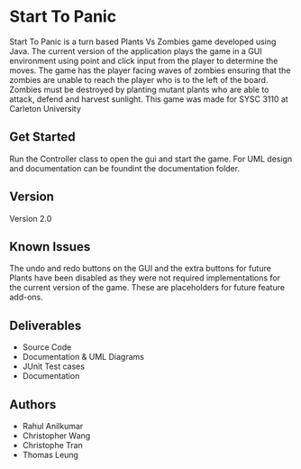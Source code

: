 # Start To Panic

Start To Panic is a turn based Plants Vs Zombies game developed using Java. 
The current version of the application plays the game in a GUI environment 
using point and click input from the player to determine the moves. 
The game has the player facing waves of zombies ensuring that the zombies are unable to reach the player who is to the left of the board. 
Zombies must be destroyed by planting mutant plants who are able to attack, defend and harvest sunlight. This game was made for SYSC 3110 at Carleton University

## Get Started

Run the Controller class to open the gui and start the game. For UML design and documentation can be foundint the documentation folder.

## Version

Version 2.0 

## Known Issues

The undo and redo buttons on the GUI and the extra buttons for future Plants have been disabled as they were not required implementations for the current version of the game. These are placeholders for future feature add-ons.

## Deliverables

* Source Code
* Documentation & UML Diagrams
* JUnit Test cases
* Documentation

## Authors

* Rahul Anilkumar
* Christopher Wang
* Christophe Tran
* Thomas Leung
